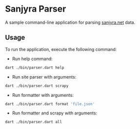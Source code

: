 
# Sanjyra Parser

A sample command-line application for parsing [sanjyra.net](https://sanjyra.net) data.


## Usage

To run the application, execute the following command:

- Run help command:
```bash
dart ./bin/parser.dart help 
```

- Run site parser with arguments:
```bash
dart ./bin/parser.dart scrapy
```

- Run formatter with arguments:
```bash 
dart ./bin/parser.dart format 'file.json'
```

- Run formatter and scrapy with arguments:
```bash
dart ./bin/parser.dart all
```